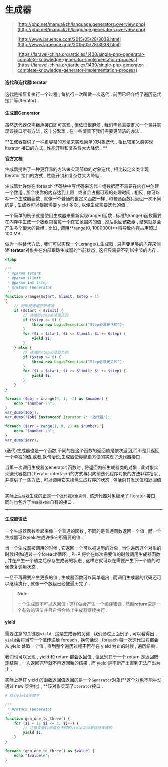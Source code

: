 # 生成器

> [http://php.net/manual/zh/language.generators.overview.php](http://php.net/manual/zh/language.generators.overview.php)
>
> [http://www.laruence.com/2015/05/28/3038.html](http://www.laruence.com/2015/05/28/3038.html)
>
> [https://laravel-china.org/articles/1430/single-php-generator-complete-knowledge-generator-implementation-process](https://laravel-china.org/articles/1430/single-php-generator-complete-knowledge-generator-implementation-process)

#### 迭代和迭代器Iterator

迭代是指反复执行一个过程 , 每执行一次叫做一次迭代 . 前面已经介绍了遍历迭代接口等\(Iterator\) . 

#### 生成器Generator

虽然迭代器仅需继承接口即可实现 , 但依旧很麻烦 , 我们毕竟需要定义一个类并实现该接口所有方法 , 这十分繁琐 . 在一些情景下我们需要更简洁的办法 . 

**生成器提供了一种更容易的方法来实现简单的对象迭代 , 相比较定义类实现 Iterator 接口的方式 , 性能开销和复杂性大大降低 . **

**官方文档**

生成器提供了一种更容易的方法来实现简单的对象迭代 , 相比较定义类实现 Iterator 接口的方式 , 性能开销和复杂性大大降低 .

生成器允许你在 foreach 代码块中写代码来迭代一组数据而不需要在内存中创建一个数组 , 那会使你的内存达到上限 , 或者会占据可观的处理时间 . 相反 , 你可以写一个生成器函数 , 就像一个普通的自定义函数一样 , 和普通函数只返回一次不同的是 , 生成器可以根据需要 yield 多次 , 以便生成需要迭代的值 .

一个简单的例子就是使用生成器来重新实现range\(\)函数 . 标准的range\(\)函数需要在内存中生成一个数组包含每一个在它范围内的值 , 然后返回该数组 , 结果就是会产生多个很大的数组 . 比如 , 调用**range\(0, 1000000\)**将导致内存占用超过 100 MB .

做为一种替代方法 , 我们可以实现一个_xrange\(\)_生成器 , 只需要足够的内存来创建**Iterator**对象并在内部跟踪生成器的当前状态 , 这样只需要不到1K字节的内存 .

```php
<?php

/**
 * @param $start
 * @param $limit
 * @param int $step
 * @return \Generator
 */
function xrange($start, $limit, $step = 1)
{
    // 判断是递增还是递减
    if ($start < $limit) {
        // 递增的step必须是正的
        if ($step <= 0) {
            throw new LogicException("Step必须是正的");
        }
        for ($i = $start; $i <= $limit; $i += $step) {
            yield $i;
        }
    } else {
        // 递减的step必须是负的
        if ($step >= 0) {
            throw new LogicException("Step必须是负的");
        }
        for ($i = $start; $i >= $limit; $i += $step) {
            yield $i;
        }
    }
}

foreach ($obj = xrange(9, 1, -2) as $number) {
    echo "$number \n";
}
var_dump($obj);
var_dump(!$obj instanceof Iterator ?: '迭代器');

foreach ($arr = range(1, 9, 2) as $number) {
    echo "$number \n";
}
var_dump($arr);
```

\(迭代\)生成器也是一个函数,不同的是这个函数的返回值是依次返回,而不是只返回一个单独的值.或者,换句话说,生成器使你能更方便的实现了迭代器接口 .

当第一次调用生成器\(generator\)函数时 , 将返回内部生成器类的对象 . 此对象实现迭代器接口\( Iterator interface\)的方式与只向前迭代程序对象的方法非常相似 , 并提供了一些方法 , 可以调用它来操纵生成程序的状态 , 包括向其发送值和返回值 .

实际上`生成器`生成的正是一个`迭代器对象实例` . 该迭代器对象继承了 Iterator 接口 , 同时也包含了`生成器对象`自有的接口 . 

---

#### 生成器语法

一个生成器函数看起来像一个普通的函数 , 不同的是普通函数返回一个值 , 而一个生成器可以yield生成许多它所需要的值 . 

当一个生成器被调用的时候 , 它返回一个可以被遍历的对象 . 当你遍历这个对象的时候\(例如通过一个foreach循环\) , PHP 将会在每次需要值的时候调用生成器函数 , 并在产生一个值之后保存生成器的状态 , 这样它就可以在需要产生下一个值的时候恢复调用状态 . 

一旦不再需要产生更多的值 , 生成器函数可以简单退出 , 而调用生成器的代码还可以继续执行 , 就像一个数组已经被遍历完了 . 

> **Note**:
>
> 一个生成器不可以返回值 : 这样做会产生一个编译错误 . 然而**return**空是一个有效的语法并且它将会终止生成器继续执行 .

#### yield

需要注意的关键是`yield` , 这是生成器的关键 . 我们通过上面例子 , 可以看得出 , `yield`会将当前一个值传递给 foreach , 换句话说 , foreach 每一次迭代过程都会从 yield 处取一个值 , 直到整个遍历过程不再存在 yield 为止的时候 , 遍历结束 . 

我们也可以发现 , yield 和 return 都会返回值 , 但区别在于一个 return 是返回既定结果 , 一次返回完毕就不再返回新的结果 , 而 yield 是不断产出直到无法产出为止 . 

实际上存在 yield 的函数返回值返回的是一个`Generator`对象\(**这个对象不能手动通过 new 实例化\) , **该对象实现了`Iterator`接口 . 

```php
# 核心yield关键字

/**
 * @return \Generator
 */
function gen_one_to_three() {
    for ($i = 1; $i <= 3; $i++) {
        // 注意变量$i的值在不同的yield之间是保持传递的
        yield $i;
    }
}

foreach (gen_one_to_three() as $value) {
    echo "$value\n";
}
```



